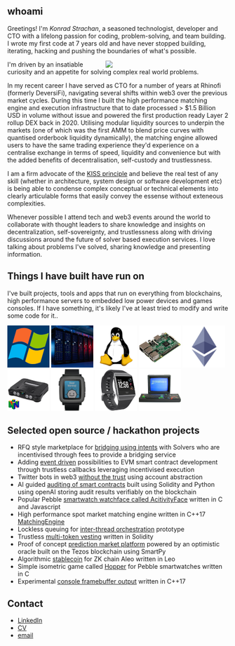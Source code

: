 ## whoami

Greetings! I'm *Konrad Strachan*, a seasoned technologist, developer and CTO with a lifelong passion for coding, problem-solving, and team building. I wrote my first code at 7 years old and have never stopped building, iterating, hacking and pushing the boundaries of what's possible.

<img align="right" width="280px" src="https://github.com/konradstrachan/konradstrachan.github.io/assets/21056525/1bac6cbc-bdb3-48fe-a574-93496007fee2">

I'm driven by an insatiable curiosity and an appetite for solving complex real world problems.

In my recent career I have served as CTO for a number of years at Rhinofi (formerly DeversiFi), navigating several shifts within web3 over the previous market cycles. During this time I built the high performance matching engine and execution infrastructure that to date processed > $1.5 Billion USD in volume without issue and powered the first production ready Layer 2 rollup DEX back in 2020. Utilising modular liquidity sources to underpin the markets (one of which was the first AMM to blend price curves with quantised orderbook liquidity dynamically), the matching engine allowed users to have the same trading experience they'd experience on a centralise exchange in terms of speed, liquidity and convenience but with the added benefits of decentralisation, self-custody and trustlessness.

I am a firm advocate of the [KISS principle](https://en.wikipedia.org/wiki/KISS_principle) and believe the real test of any skill (whether in architecture, system design or software development etc) is being able to condense complex conceptual or technical elements into clearly articulable forms that easily convey the essense without exteneous complexities.

Whenever possible I attend tech and web3 events around the world to collaborate with thought leaders to share knowledge and insights on decentralization, self-sovereignty, and trustlessness along with driving discussions around the future of solver based execution services. I love talking about problems I've solved, sharing knowledge and presenting information.

## Things I have built have run on

I've built projects, tools and apps that run on everything from blockchains, high performance servers to embedded low power devices and games consoles. If I have something, it's likely I've at least tried to modify and write some code for it..

![Win](img/dev_windows.png)
![Servers](img/dev_servers.png)
![Linux](img/dev_linux.png)
![SBC](img/dev_sbc.png)
![ETH](img/dev_ethereum.png)
![N64](img/dev_n64.png)
![Pebble](img/dev_pebble.png)
![FITBIT](img/dev_fitbit.png)
![CPC464](img/dev_cpc464.png)

## Selected open source / hackathon projects

* RFQ style marketplace for [bridging using intents](https://github.com/konradstrachan/ethistanbulhackathon2023) with Solvers who are incentivised through fees to provide a bridging service
* Adding [event driven](https://github.com/konradstrachan/ethparishackathon23) possibilities to EVM smart contract development through trustless callbacks leveraging incentivised execution
* Twitter bots in web3 [without the trust](https://github.com/konradstrachan/superhackhackathon23) using account abstraction
* AI guided [auditing of smart contracts](https://github.com/konradstrachan/ethpraguehackathon23) built using Solidity and Python using openAI storing audit results verifiably on the blockchain
* Popular Pebble [smartwatch watchface called AcitivityFace](https://github.com/konradstrachan/Pebble_ActivityWatchFace) written in C and Javascript
* High performance spot market matching engine written in C++17 [MatchingEngine](https://github.com/konradstrachan/MatchingEngine)
* Lockless queuing for [inter-thread orchestration](https://github.com/konradstrachan/workload_cpp) prototype
* Trustless [multi-token vesting](https://github.com/konradstrachan/ethdamhackathon23) written in Solidity
* Proof of concept [prediction market platform](https://github.com/konradstrachan/ethlondonhackathon2023) powered by an optimistic oracle built on the Tezos blockchain using SmartPy
* Algorithmic [stablecoin](https://github.com/konradstrachan/devconnect2023aleohackathon) for ZK chain Aleo written in Leo
* Simple isometric game called [Hopper](https://github.com/konradstrachan/Pebble_HopperGame) for Pebble smartwatches written in C 
* Experimental [console framebuffer output](https://github.com/konradstrachan/ConsoleExperiments) written in C++17 

## Contact

* [LinkedIn](https://www.linkedin.com/in/konrad-strachan/)
* [CV](https://github.com/konradstrachan/konradstrachan.github.io/blob/master/Konrad%20Strachan%20CV%202023.pdf)
* [email](mailto:konrad.strachan@gmail.com)
